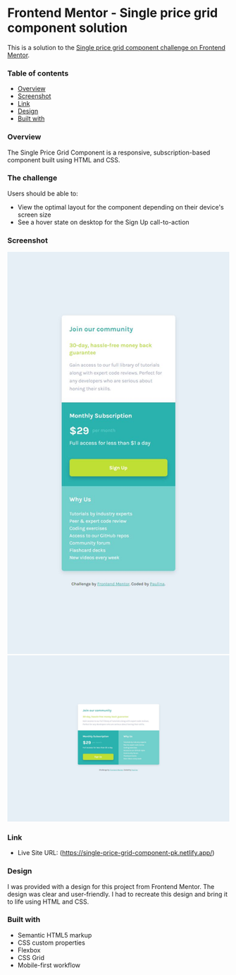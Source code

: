# Frontend Mentor - Single price grid component solution

This is a solution to the [Single price grid component challenge on Frontend Mentor](https://www.frontendmentor.io/challenges/single-price-grid-component-5ce41129d0ff452fec5abbbc). 

### Table of contents

  - [Overview](#overview)
  - [Screenshot](#screenshot)
  - [Link](#link)
  - [Design](#design)
  - [Built with](#built-with)

### Overview

The Single Price Grid Component is a responsive, subscription-based component built using HTML and CSS.

### The challenge

Users should be able to:

- View the optimal layout for the component depending on their device's screen size
- See a hover state on desktop for the Sign Up call-to-action

### Screenshot

![](./images/single-price-grid-component-mobile.JPG)
![](./images/single-price-grid-component-desktop.JPG)

### Link

- Live Site URL: (https://single-price-grid-component-pk.netlify.app/)

### Design 

I was provided with a design for this project from Frontend Mentor. The design was clear and user-friendly. I had to recreate this design and bring it to life using HTML and CSS.

### Built with

- Semantic HTML5 markup
- CSS custom properties
- Flexbox
- CSS Grid
- Mobile-first workflow





